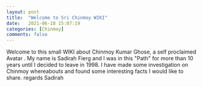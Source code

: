 ```yaml
---
layout: post
title:  "Welcome to Sri Chinmoy WIKI"
date:   2021-06-18 15:07:19
categories: [Chinmoy]
comments: false
---
```


Welcome to this small WIKI about Chinmoy Kumar Ghose, a self proclaimed Avatar .
My name is Sadirah Fierg and I was in this "Path" for more than 10 years until I decided to leave in 1998.
I have made some investigation on Chinmoy whereabouts and found some interesting facts I would like to share.
regards
Sadirah
